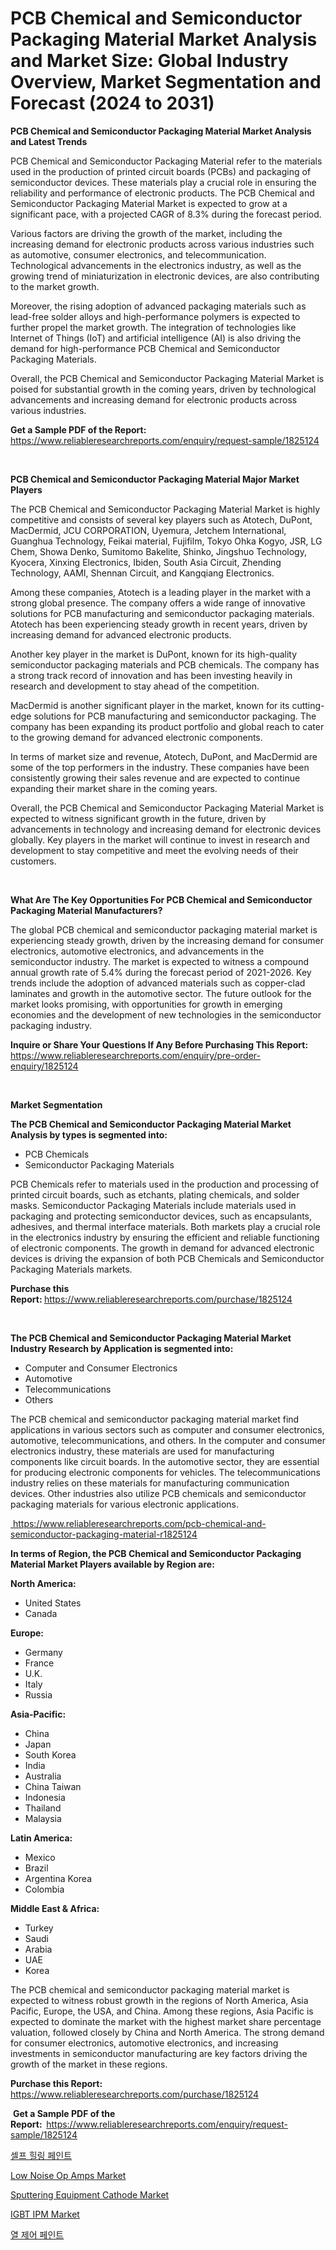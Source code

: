 <p><h1>PCB Chemical and Semiconductor Packaging Material Market Analysis and Market Size: Global Industry Overview, Market Segmentation and Forecast (2024 to 2031)</h1></p><p><strong>PCB Chemical and Semiconductor Packaging Material Market Analysis and Latest Trends</strong></p>
<p><p>PCB Chemical and Semiconductor Packaging Material refer to the materials used in the production of printed circuit boards (PCBs) and packaging of semiconductor devices. These materials play a crucial role in ensuring the reliability and performance of electronic products. The PCB Chemical and Semiconductor Packaging Material Market is expected to grow at a significant pace, with a projected CAGR of 8.3% during the forecast period.</p><p>Various factors are driving the growth of the market, including the increasing demand for electronic products across various industries such as automotive, consumer electronics, and telecommunication. Technological advancements in the electronics industry, as well as the growing trend of miniaturization in electronic devices, are also contributing to the market growth.</p><p>Moreover, the rising adoption of advanced packaging materials such as lead-free solder alloys and high-performance polymers is expected to further propel the market growth. The integration of technologies like Internet of Things (IoT) and artificial intelligence (AI) is also driving the demand for high-performance PCB Chemical and Semiconductor Packaging Materials.</p><p>Overall, the PCB Chemical and Semiconductor Packaging Material Market is poised for substantial growth in the coming years, driven by technological advancements and increasing demand for electronic products across various industries.</p></p>
<p><strong>Get a Sample PDF of the Report:&nbsp;</strong> <a href="https://www.reliableresearchreports.com/enquiry/request-sample/1825124">https://www.reliableresearchreports.com/enquiry/request-sample/1825124</a></p>
<p>&nbsp;</p>
<p><strong>PCB Chemical and Semiconductor Packaging Material Major Market Players</strong></p>
<p><p>The PCB Chemical and Semiconductor Packaging Material Market is highly competitive and consists of several key players such as Atotech, DuPont, MacDermid, JCU CORPORATION, Uyemura, Jetchem International, Guanghua Technology, Feikai material, Fujifilm, Tokyo Ohka Kogyo, JSR, LG Chem, Showa Denko, Sumitomo Bakelite, Shinko, Jingshuo Technology, Kyocera, Xinxing Electronics, Ibiden, South Asia Circuit, Zhending Technology, AAMI, Shennan Circuit, and Kangqiang Electronics.</p><p>Among these companies, Atotech is a leading player in the market with a strong global presence. The company offers a wide range of innovative solutions for PCB manufacturing and semiconductor packaging materials. Atotech has been experiencing steady growth in recent years, driven by increasing demand for advanced electronic products.</p><p>Another key player in the market is DuPont, known for its high-quality semiconductor packaging materials and PCB chemicals. The company has a strong track record of innovation and has been investing heavily in research and development to stay ahead of the competition.</p><p>MacDermid is another significant player in the market, known for its cutting-edge solutions for PCB manufacturing and semiconductor packaging. The company has been expanding its product portfolio and global reach to cater to the growing demand for advanced electronic components.</p><p>In terms of market size and revenue, Atotech, DuPont, and MacDermid are some of the top performers in the industry. These companies have been consistently growing their sales revenue and are expected to continue expanding their market share in the coming years.</p><p>Overall, the PCB Chemical and Semiconductor Packaging Material Market is expected to witness significant growth in the future, driven by advancements in technology and increasing demand for electronic devices globally. Key players in the market will continue to invest in research and development to stay competitive and meet the evolving needs of their customers.</p></p>
<p>&nbsp;</p>
<p><strong>What Are The Key Opportunities For PCB Chemical and Semiconductor Packaging Material Manufacturers?</strong></p>
<p><p>The global PCB chemical and semiconductor packaging material market is experiencing steady growth, driven by the increasing demand for consumer electronics, automotive electronics, and advancements in the semiconductor industry. The market is expected to witness a compound annual growth rate of 5.4% during the forecast period of 2021-2026. Key trends include the adoption of advanced materials such as copper-clad laminates and growth in the automotive sector. The future outlook for the market looks promising, with opportunities for growth in emerging economies and the development of new technologies in the semiconductor packaging industry.</p></p>
<p><strong>Inquire or Share Your Questions If Any Before Purchasing This Report:</strong> <a href="https://www.reliableresearchreports.com/enquiry/pre-order-enquiry/1825124">https://www.reliableresearchreports.com/enquiry/pre-order-enquiry/1825124</a></p>
<p>&nbsp;</p>
<p><strong>Market Segmentation</strong></p>
<p><strong>The PCB Chemical and Semiconductor Packaging Material Market Analysis by types is segmented into:</strong></p>
<p><ul><li>PCB Chemicals</li><li>Semiconductor Packaging Materials</li></ul></p>
<p><p>PCB Chemicals refer to materials used in the production and processing of printed circuit boards, such as etchants, plating chemicals, and solder masks. Semiconductor Packaging Materials include materials used in packaging and protecting semiconductor devices, such as encapsulants, adhesives, and thermal interface materials. Both markets play a crucial role in the electronics industry by ensuring the efficient and reliable functioning of electronic components. The growth in demand for advanced electronic devices is driving the expansion of both PCB Chemicals and Semiconductor Packaging Materials markets.</p></p>
<p><strong>Purchase this Report:&nbsp;</strong><a href="https://www.reliableresearchreports.com/purchase/1825124">https://www.reliableresearchreports.com/purchase/1825124</a></p>
<p>&nbsp;</p>
<p><strong>The PCB Chemical and Semiconductor Packaging Material Market Industry Research by Application is segmented into:</strong></p>
<p><ul><li>Computer and Consumer Electronics</li><li>Automotive</li><li>Telecommunications</li><li>Others</li></ul></p>
<p><p>The PCB chemical and semiconductor packaging material market find applications in various sectors such as computer and consumer electronics, automotive, telecommunications, and others. In the computer and consumer electronics industry, these materials are used for manufacturing components like circuit boards. In the automotive sector, they are essential for producing electronic components for vehicles. The telecommunications industry relies on these materials for manufacturing communication devices. Other industries also utilize PCB chemicals and semiconductor packaging materials for various electronic applications.</p></p>
<p><a href="https://www.reliableresearchreports.com/pcb-chemical-and-semiconductor-packaging-material-r1825124">&nbsp;https://www.reliableresearchreports.com/pcb-chemical-and-semiconductor-packaging-material-r1825124</a></p>
<p><strong>In terms of Region, the PCB Chemical and Semiconductor Packaging Material Market Players available by Region are:</strong></p>
<p>
    <p> <strong> North America: </strong>
        <ul>
            <li>United States</li>
            <li>Canada</li>
        </ul>
        </p> 
    <p> <strong> Europe: </strong>
        <ul>
            <li>Germany</li>
            <li>France</li>
            <li>U.K.</li>
            <li>Italy</li>
            <li>Russia</li>
        </ul>
        </p> 
    <p> <strong> Asia-Pacific: </strong>
        <ul>
            <li>China</li>
            <li>Japan</li>
            <li>South Korea</li>
            <li>India</li>
            <li>Australia</li>
            <li>China Taiwan</li>
            <li>Indonesia</li>
            <li>Thailand</li>
            <li>Malaysia</li>
        </ul>
        </p> 
    <p> <strong> Latin America: </strong>
        <ul>
            <li>Mexico</li>
            <li>Brazil</li>
            <li>Argentina Korea</li>
            <li>Colombia</li>
        </ul>
        </p> 
    <p> <strong> Middle East & Africa: </strong>
        <ul>
            <li>Turkey</li>
            <li>Saudi</li>
            <li>Arabia</li>
            <li>UAE</li>
            <li>Korea</li>
        </ul>
    </p>
    </p>
<p><p>The PCB chemical and semiconductor packaging material market is expected to witness robust growth in the regions of North America, Asia Pacific, Europe, the USA, and China. Among these regions, Asia Pacific is expected to dominate the market with the highest market share percentage valuation, followed closely by China and North America. The strong demand for consumer electronics, automotive electronics, and increasing investments in semiconductor manufacturing are key factors driving the growth of the market in these regions.</p></p>
<p><strong>Purchase this Report: </strong><a href="https://www.reliableresearchreports.com/purchase/1825124">https://www.reliableresearchreports.com/purchase/1825124</a></p>
<p>&nbsp;<strong>Get a Sample PDF of the Report:&nbsp;&nbsp;</strong><a href="https://www.reliableresearchreports.com/enquiry/request-sample/1825124">https://www.reliableresearchreports.com/enquiry/request-sample/1825124</a></p>
<p><strong></strong></p>
<p><p><a href="https://github.com/hasanrajibul387/Market-Research-Report-List-1/blob/main/3646170157734.md">셀프 힐링 페인트</a></p><p><a href="https://github.com/EbonyHane1955/Market-Research-Report-List-1/blob/main/low-noise-op-amps-market.md">Low Noise Op Amps Market</a></p><p><a href="https://issuu.com/reportprime-2/docs/sputtering-equipment-cathode-market-size-2030.pptx">Sputtering Equipment Cathode Market</a></p><p><a href="https://github.com/kathiaseamanalvaradovlprc2h/Market-Research-Report-List-3/blob/main/igbt-ipm-market.md">IGBT IPM Market</a></p><p><a href="https://github.com/alpinestartsekian/Market-Research-Report-List-1/blob/main/2911165157735.md">열 제어 페인트</a></p></p>